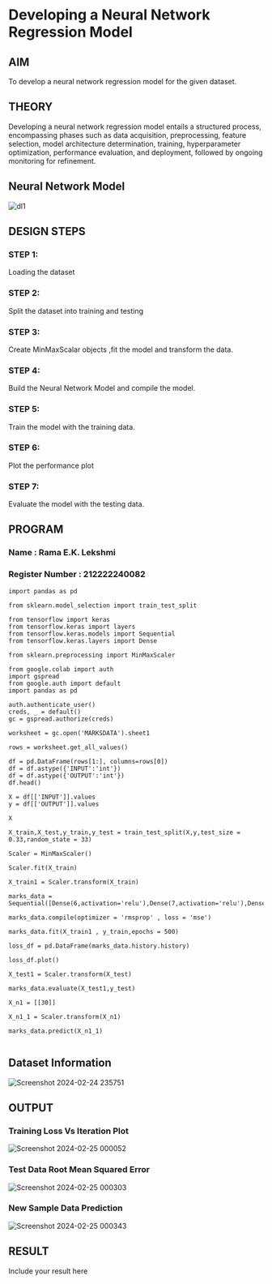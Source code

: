# Developing a Neural Network Regression Model

## AIM

To develop a neural network regression model for the given dataset.

## THEORY
Developing a neural network regression model entails a structured process, encompassing phases such as data acquisition, preprocessing, feature selection, model architecture determination, training, hyperparameter optimization, performance evaluation, and deployment, followed by ongoing monitoring for refinement.

## Neural Network Model

![dl1](https://github.com/Rama-Lekshmi/basic-nn-model/assets/118541549/ef5c4097-a70a-4004-9d3a-c82b9add0fea)

## DESIGN STEPS

### STEP 1:

Loading the dataset

### STEP 2:

Split the dataset into training and testing

### STEP 3:

Create MinMaxScalar objects ,fit the model and transform the data.

### STEP 4:

Build the Neural Network Model and compile the model.

### STEP 5:

Train the model with the training data.

### STEP 6:

Plot the performance plot

### STEP 7:

Evaluate the model with the testing data.

## PROGRAM
### Name : Rama E.K. Lekshmi
### Register Number : 212222240082
```
import pandas as pd

from sklearn.model_selection import train_test_split

from tensorflow import keras
from tensorflow.keras import layers
from tensorflow.keras.models import Sequential
from tensorflow.keras.layers import Dense

from sklearn.preprocessing import MinMaxScaler

from google.colab import auth
import gspread
from google.auth import default
import pandas as pd

auth.authenticate_user()
creds, _ = default()
gc = gspread.authorize(creds)

worksheet = gc.open('MARKSDATA').sheet1

rows = worksheet.get_all_values()

df = pd.DataFrame(rows[1:], columns=rows[0])
df = df.astype({'INPUT':'int'})
df = df.astype({'OUTPUT':'int'})
df.head()

X = df[['INPUT']].values
y = df[['OUTPUT']].values

X

X_train,X_test,y_train,y_test = train_test_split(X,y,test_size = 0.33,random_state = 33)

Scaler = MinMaxScaler()

Scaler.fit(X_train)

X_train1 = Scaler.transform(X_train)

marks_data = Sequential([Dense(6,activation='relu'),Dense(7,activation='relu'),Dense(1)])

marks_data.compile(optimizer = 'rmsprop' , loss = 'mse')

marks_data.fit(X_train1 , y_train,epochs = 500)

loss_df = pd.DataFrame(marks_data.history.history)

loss_df.plot()

X_test1 = Scaler.transform(X_test)

marks_data.evaluate(X_test1,y_test)

X_n1 = [[30]]

X_n1_1 = Scaler.transform(X_n1)

marks_data.predict(X_n1_1)


```
## Dataset Information
![Screenshot 2024-02-24 235751](https://github.com/Rama-Lekshmi/basic-nn-model/assets/118541549/9f8a04b6-c46d-4dec-b338-e5908b1708f2)


## OUTPUT

### Training Loss Vs Iteration Plot
![Screenshot 2024-02-25 000052](https://github.com/Rama-Lekshmi/basic-nn-model/assets/118541549/0a16ae8b-d4ea-4e2d-b228-3cc381f5accd)

### Test Data Root Mean Squared Error
![Screenshot 2024-02-25 000303](https://github.com/Rama-Lekshmi/basic-nn-model/assets/118541549/d493a408-97be-4317-8ecb-d7ccf9e35a8d)


### New Sample Data Prediction
![Screenshot 2024-02-25 000343](https://github.com/Rama-Lekshmi/basic-nn-model/assets/118541549/e6720ab4-f0fe-4094-b274-8fb76daab635)


## RESULT

Include your result here

